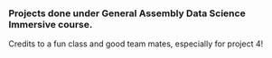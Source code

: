 ### Projects done under General Assembly Data Science Immersive course.
Credits to a fun class and good team mates, especially for project 4!
